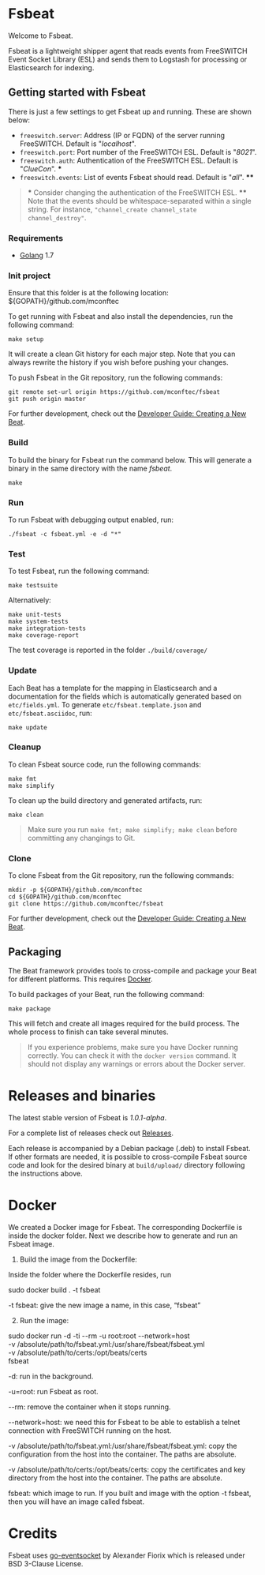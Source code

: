 # Fsbeat

Welcome to Fsbeat.

Fsbeat is a lightweight shipper agent that reads events from FreeSWITCH Event Socket Library (ESL) and sends them to Logstash for processing or Elasticsearch for indexing.

## Getting started with Fsbeat

There is just a few settings to get Fsbeat up and running. These are shown below:

* `freeswitch.server`: Address (IP or FQDN) of the server running FreeSWITCH. Default is "_localhost_".
* `freeswitch.port`: Port number of the FreeSWITCH ESL. Default is "_8021_".
* `freeswitch.auth`: Authentication of the FreeSWITCH ESL. Default is "_ClueCon_". __\*__
* `freeswitch.events`: List of events Fsbeat should read. Default is "_all_". __\*\*__

> __\*__ Consider changing the authentication of the FreeSWITCH ESL.
> __\*\*__ Note that the events should be whitespace-separated within a single string. For instance, `"channel_create channel_state channel_destroy"`.

### Requirements

* [Golang](https://golang.org/dl/) 1.7

### Init project

Ensure that this folder is at the following location: ${GOPATH}/github.com/mconftec

To get running with Fsbeat and also install the dependencies, run the following command:

```
make setup
```

It will create a clean Git history for each major step.
Note that you can always rewrite the history if you wish before pushing your changes.

To push Fsbeat in the Git repository, run the following commands:

```
git remote set-url origin https://github.com/mconftec/fsbeat
git push origin master
```

For further development, check out the [Developer Guide: Creating a New Beat](https://www.elastic.co/guide/en/beats/libbeat/current/new-beat.html).

### Build

To build the binary for Fsbeat run the command below.
This will generate a binary in the same directory with the name _fsbeat_.

```
make
```

### Run

To run Fsbeat with debugging output enabled, run:

```
./fsbeat -c fsbeat.yml -e -d "*"
```


### Test

To test Fsbeat, run the following command:

```
make testsuite
```

Alternatively:

```
make unit-tests
make system-tests
make integration-tests
make coverage-report
```

The test coverage is reported in the folder `./build/coverage/`

### Update

Each Beat has a template for the mapping in Elasticsearch and a documentation for the fields which is automatically generated based on `etc/fields.yml`.
To generate `etc/fsbeat.template.json` and `etc/fsbeat.asciidoc`, run:

```
make update
```


### Cleanup

To clean Fsbeat source code, run the following commands:

```
make fmt
make simplify
```

To clean up the build directory and generated artifacts, run:

```
make clean
```

> Make sure you run `make fmt; make simplify; make clean` before committing any changings to Git.

### Clone

To clone Fsbeat from the Git repository, run the following commands:

```
mkdir -p ${GOPATH}/github.com/mconftec
cd ${GOPATH}/github.com/mconftec
git clone https://github.com/mconftec/fsbeat
```

For further development, check out the [Developer Guide: Creating a New Beat](https://www.elastic.co/guide/en/beats/libbeat/current/new-beat.html).

## Packaging

The Beat framework provides tools to cross-compile and package your Beat for different platforms. This requires [Docker](https://www.docker.com/).

To build packages of your Beat, run the following command:

```
make package
```

This will fetch and create all images required for the build process. The whole process to finish can take several minutes.

> If you experience problems, make sure you have Docker running correctly. You can check it with the `docker version` command. It should not display any warnings or errors about the Docker server.

# Releases and binaries

The latest stable version of Fsbeat is _1.0.1-alpha_.

For a complete list of releases check out [Releases](https://github.com/mconftec/fsbeat/releases).

Each release is accompanied by a Debian package (.deb) to install Fsbeat. If other formats are needed, it is possible to cross-compile Fsbeat source code and look for the desired binary at `build/upload/` directory following the instructions above.

# Docker

We created a Docker image for Fsbeat. The corresponding Dockerfile is inside the docker folder. Next we describe how to generate and run an Fsbeat image.

1. Build the image from the Dockerfile:

Inside the folder where the Dockerfile resides, run

sudo docker build . -t fsbeat

-t fsbeat: give the new image a name, in this case, “fsbeat”

2. Run the image:

sudo docker run -d -ti --rm -u root:root --network=host \
-v /absolute/path/to/fsbeat.yml:/usr/share/fsbeat/fsbeat.yml \
-v /absolute/path/to/certs:/opt/beats/certs \
fsbeat

-d: run in the background.

-u=root: run Fsbeat as root.

--rm: remove the container when it stops running.

--network=host: we need this for Fsbeat to be able to establish a telnet connection with FreeSWITCH running on the host.

-v /absolute/path/to/fsbeat.yml:/usr/share/fsbeat/fsbeat.yml: copy the configuration from the host into the container. The paths are absolute.

-v /absolute/path/to/certs:/opt/beats/certs: copy the certificates and key directory from the host into the container. The paths are absolute.

fsbeat: which image to run. If you built and image with the option -t fsbeat, then you will have an image called fsbeat.

# Credits

Fsbeat uses [go-eventsocket](https://github.com/fiorix/go-eventsocket) by Alexander Fiorix which is released under BSD 3-Clause License.
